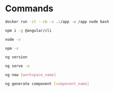 
# Commands

```sh
docker run -it --rm -v .:/app -w /app node bash
```

```sh
npm i -g @angular/cli
```

```sh
node -v
```

```sh
npm -v
```

```sh
ng version
```

```sh
ng serve -o
```

```sh
ng new [workspace_name]
```

```sh
ng generate component [component_name]
```

